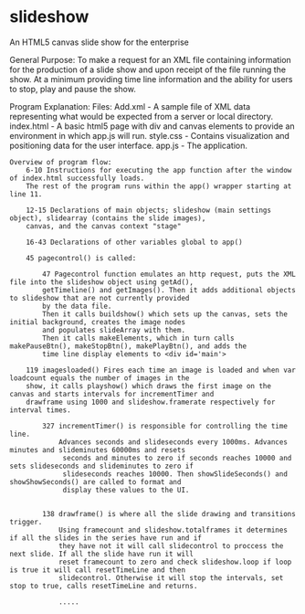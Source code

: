 slideshow
=========

An HTML5 canvas slide show for the enterprise

General Purpose: To make a request for an XML file containing information for the production of a slide show and upon
receipt of the file running the show. At a minimum providing time line information and the ability for users to stop,
play and pause the show.

Program Explanation:
    Files: Add.xml - A sample file of XML data representing what would be expected from a server or local directory.
           index.html - A basic html5 page with div and canvas elements to provide an environment in which app.js will
                        run.
           style.css - Contains visualization and positioning data for the user interface.
           app.js - The application.
           
    Overview of program flow:
        6-10 Instructions for executing the app function after the window of index.html successfully loads.
        The rest of the program runs within the app() wrapper starting at line 11.
        
        12-15 Declarations of main objects; slideshow (main settings object), slidearray (contains the slide images),
        canvas, and the canvas context "stage"
        
        16-43 Declarations of other variables global to app()
        
        45 pagecontrol() is called:
            
            47 Pagecontrol function emulates an http request, puts the XML file into the slideshow object using getAd(),
            getTimeline() and getImages(). Then it adds additional objects to slideshow that are not currently provided
            by the data file.
            Then it calls buildshow() which sets up the canvas, sets the initial background, creates the image nodes
            and populates slideArray with them.
            Then it calls makeElements, which in turn calls makePauseBtn(), makeStopBtn(), makePlayBtn(), and adds the 
            time line display elements to <div id='main'>
            
        119 imagesloaded() Fires each time an image is loaded and when var loadcount equals the number of images in the
        show, it calls playshow() which draws the first image on the canvas and starts intervals for incrementTimer and 
        drawframe using 1000 and slideshow.framerate respectively for interval times.
        
            327 incrementTimer() is responsible for controlling the time line.
                Advances seconds and slideseconds every 1000ms. Advances minutes and slideminutes 60000ms and resets
                 seconds and minutes to zero if seconds reaches 10000 and sets slideseconds and slideminutes to zero if 
                 slideseconds reaches 10000. Then showSlideSeconds() and showShowSeconds() are called to format and 
                 display these values to the UI.
                 
            
            138 drawframe() is where all the slide drawing and transitions trigger.
                Using framecount and slideshow.totalframes it determines if all the slides in the series have run and if
                they have not it will call slidecontrol to proccess the next slide. If all the slide have run it will
                reset framecount to zero and check slideshow.loop if loop is true it will call resetTimeLine and then
                slidecontrol. Otherwise it will stop the intervals, set stop to true, calls resetTimeLine and returns.
                
                .....
        
        
           
        
    
